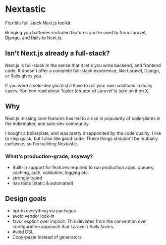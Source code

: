 # Nextastic

Flexible full-stack Next.js toolkit. 

Bringing you batteries-included features you're used to from Laravel, Django, and Rails to Next.js.

## Isn't Next.js already a full-stack?

Next.js is full-stack in the sense that it let's you write backend, and frontend code. It doesn't offer a complete full-stack experience, like Laravel, Django, or Rails gives you.

If you were a solo-dev you'd still have to roll your own solutions in many cases. You can read about Taylor (creator of Laravel's) take on it on [X](https://x.com/taylorotwell/status/1791468060903096422).

## Why

Next.js missing core features has led to a rise in popularity of boilerplates in the indiemaker, and solo-dev community.

I bought a boilerplate, and was pretty disappointed by the code quality. I like to ship quick, but I also like good code. These things shouldn't be mutually exclusive, so I'm building Nextastic.

### What's production-grade, anyway? 

- Built-in support for features required to run production apps: queues, caching, auth, validation, logging etc.
- strongly typed
- has tests (static & automated)

## Design goals

- opt-in everything via packages
- avoid vendor lock-in
- favor explicit over implicit. This deviates from the convention over configuration approach that Laravel / Rails favors.
- Avoid DSL
- Copy-paste instead of generators
